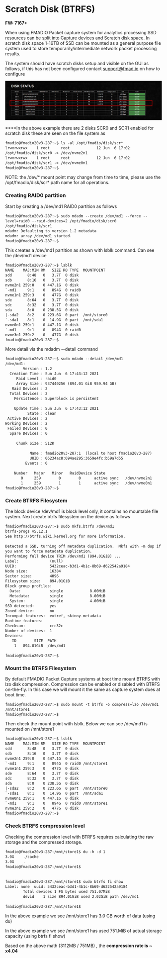 # Scratch Disk \(BTRFS\)

**FW: 7167+**

When using FMADIO Packet capture system for analytics processing SSD resources can be split into Capture devices and Scratch disk space. In scratch disk space 1-16TB of SSD can be mounted as a general purpose file system used to store temporarily/intermediate network packet processing results.

The system should have scratch disks setup and visible on the GUI as follows, if this has not been configured contact support@fmad.io on how to configure

![FMADIO Scratch Disk Network Analytics processing space](../.gitbook/assets/image%20%2849%29%20%281%29.png)

 ****In the above example there are 2 disks SCR0 and SCR1 enabled for scratch disk these are seen on the file system as

```text
fmadio@fmadio20v3-287:~$ ls -al /opt/fmadio/disk/scr*
lrwxrwxrwx    1 root     root            12 Jun  6 17:02 /opt/fmadio/disk/scr0 -> /dev/nvme2n1
lrwxrwxrwx    1 root     root            12 Jun  6 17:02 /opt/fmadio/disk/scr1 -> /dev/nvme0n1
fmadio@fmadio20v3-287:~$
```

NOTE: the /dev/\* mount point may change from time to time, please use the /opt/fmadio/disk/scr\* path name for all operations.

### Creating RAID0 partition

Start by creating a /dev/md1 RAID0 partition as follows

```text
fmadio@fmadio20v3-287:~$ sudo mdadm --create /dev/md1 --force --level=raid0 --raid-devices=2 /opt/fmadio/disk/scr0 /opt/fmadio/disk/scr1
mdadm: Defaulting to version 1.2 metadata
mdadm: array /dev/md1 started.
fmadio@fmadio20v3-287:~$
```

This creates a /dev/md1 partition as shown with lsblk command. Can see the /dev/md1 device

```text
fmadio@fmadio20v3-287:~$ lsblk
NAME    MAJ:MIN RM   SIZE RO TYPE  MOUNTPOINT
sdd       8:48   0   3.7T  0 disk
sdb       8:16   0   3.7T  0 disk
nvme2n1 259:0    0 447.1G  0 disk
`-md1     9:1    0   894G  0 raid0
nvme1n1 259:3    0   477G  0 disk
sde       8:64   0   3.7T  0 disk
sdc       8:32   0   3.7T  0 disk
sda       8:0    0 238.5G  0 disk
|-sda2    8:2    0 223.6G  0 part  /mnt/store0
`-sda1    8:1    0  14.9G  0 part  /mnt/sda1
nvme0n1 259:1    0 447.1G  0 disk
`-md1     9:1    0   894G  0 raid0
nvme3n1 259:2    0   477G  0 disk
fmadio@fmadio20v3-287:~$
```

More detail via the mdadm --detail command

```text
fmadio@fmadio20v3-287:~$ sudo mdadm --detail /dev/md1
/dev/md1:
        Version : 1.2
  Creation Time : Sun Jun  6 17:43:12 2021
     Raid Level : raid0
     Array Size : 937440256 (894.01 GiB 959.94 GB)
   Raid Devices : 2
  Total Devices : 2
    Persistence : Superblock is persistent

    Update Time : Sun Jun  6 17:43:12 2021
          State : clean
 Active Devices : 2
Working Devices : 2
 Failed Devices : 0
  Spare Devices : 0

     Chunk Size : 512K

           Name : fmadio20v3-287:1  (local to host fmadio20v3-287)
           UUID : 06234ac8:694ae295:3659e4fc:b59a7d55
         Events : 0

    Number   Major   Minor   RaidDevice State
       0     259        0        0      active sync   /dev/nvme2n1
       1     259        1        1      active sync   /dev/nvme0n1
fmadio@fmadio20v3-287:~$
```

### Create BTRFS Filesystem

The block device /dev/md1 is block level only, it contains no mountable file system. Next create btrfs filesystem on the device as follows

```text
fmadio@fmadio20v3-287:~$ sudo mkfs.btrfs /dev/md1
btrfs-progs v5.12.1
See http://btrfs.wiki.kernel.org for more information.

Detected a SSD, turning off metadata duplication.  Mkfs with -m dup if you want to force metadata duplication.
Performing full device TRIM /dev/md1 (894.01GiB) ...
Label:              (null)
UUID:               5432ceac-b3d1-4b1c-8b69-d622542a9184
Node size:          16384
Sector size:        4096
Filesystem size:    894.01GiB
Block group profiles:
  Data:             single            8.00MiB
  Metadata:         single            8.00MiB
  System:           single            4.00MiB
SSD detected:       yes
Zoned device:       no
Incompat features:  extref, skinny-metadata
Runtime features:
Checksum:           crc32c
Number of devices:  1
Devices:
   ID        SIZE  PATH
    1   894.01GiB  /dev/md1

fmadio@fmadio20v3-287:~$
```

### Mount the BTRFS Filesystem

By default FMADIO Packet Capture systems at boot time mount BTRFS with lzo disk compression. Compression can be enabled or disabled with BTRFS on-the-fly. In this case we will mount it the same as capture system does at boot time.

```text
fmadio@fmadio20v3-287:~$ sudo mount -t btrfs -o compress=lzo /dev/md1 /mnt/store1
fmadio@fmadio20v3-287:~$
```

Then check the mount point with lsblk. Below we can see /dev/md1 is mounted on /mnt/store1 

```text
fmadio@fmadio20v3-287:~$ lsblk
NAME    MAJ:MIN RM   SIZE RO TYPE  MOUNTPOINT
sdd       8:48   0   3.7T  0 disk
sdb       8:16   0   3.7T  0 disk
nvme2n1 259:0    0 447.1G  0 disk
`-md1     9:1    0   894G  0 raid0 /mnt/store1
nvme1n1 259:3    0   477G  0 disk
sde       8:64   0   3.7T  0 disk
sdc       8:32   0   3.7T  0 disk
sda       8:0    0 238.5G  0 disk
|-sda2    8:2    0 223.6G  0 part  /mnt/store0
`-sda1    8:1    0  14.9G  0 part  /mnt/sda1
nvme0n1 259:1    0 447.1G  0 disk
`-md1     9:1    0   894G  0 raid0 /mnt/store1
nvme3n1 259:2    0   477G  0 disk
fmadio@fmadio20v3-287:~$

```

### Check BTRFS compression level

Checking the compression level with BTRFS requires calculating the raw storage and the compressed storage.

```text
fmadio@fmadio20v3-287:/mnt/store1$ du -h -d 1
3.0G    ./cache
3.0G    .
fmadio@fmadio20v3-287:/mnt/store1$ 


fmadio@fmadio20v3-287:/mnt/store1$ sudo btrfs fi show
Label: none  uuid: 5432ceac-b3d1-4b1c-8b69-d622542a9184
        Total devices 1 FS bytes used 751.07MiB
        devid    1 size 894.01GiB used 2.02GiB path /dev/md1
        
fmadio@fmadio20v3-287:/mnt/store1$

```

In the above example we see /mnt/store1 has 3.0 GB worth of data \(using du\)

In the above example we see /mnt/store1 has used 751.MiB of actual storage capacity \(using btrfs fi show\)

Based on the above math \(3112MB / 751MB\) , the **compression rate is ~ x4.04** 

